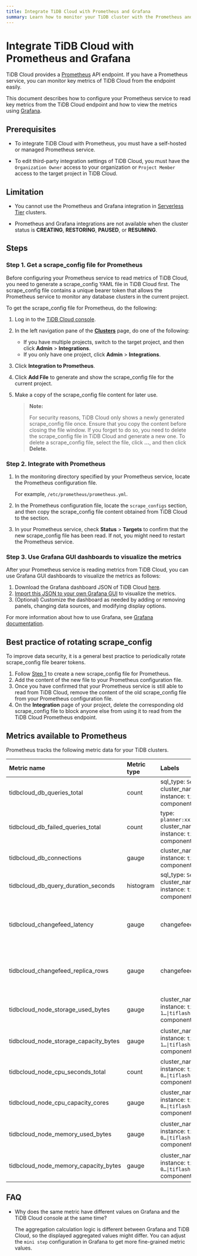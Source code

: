```yaml
---
title: Integrate TiDB Cloud with Prometheus and Grafana
summary: Learn how to monitor your TiDB cluster with the Prometheus and Grafana integration.
---
```


# Integrate TiDB Cloud with Prometheus and Grafana

TiDB Cloud provides a [Prometheus](https://prometheus.io/) API endpoint. If you have a Prometheus service, you can monitor key metrics of TiDB Cloud from the endpoint easily.

This document describes how to configure your Prometheus service to read key metrics from the TiDB Cloud endpoint and how to view the metrics using [Grafana](https://grafana.com/).

## Prerequisites

- To integrate TiDB Cloud with Prometheus, you must have a self-hosted or managed Prometheus service.

- To edit third-party integration settings of TiDB Cloud, you must have the `Organization Owner` access to your organization or `Project Member` access to the target project in TiDB Cloud.

## Limitation

- You cannot use the Prometheus and Grafana integration in [Serverless Tier](/tidb-cloud/select-cluster-tier.md#serverless-tier-beta) clusters.

- Prometheus and Grafana integrations are not available when the cluster status is **CREATING**, **RESTORING**, **PAUSED**, or **RESUMING**.

## Steps

### Step 1. Get a scrape_config file for Prometheus

Before configuring your Prometheus service to read metrics of TiDB Cloud, you need to generate a scrape_config YAML file in TiDB Cloud first. The scrape_config file contains a unique bearer token that allows the Prometheus service to monitor any database clusters in the current project.

To get the scrape_config file for Prometheus, do the following:

1. Log in to the [TiDB Cloud console](https://tidbcloud.com).
2. In the left navigation pane of the [**Clusters**](https://tidbcloud.com/console/clusters) page, do one of the following:

    - If you have multiple projects, switch to the target project, and then click **Admin** > **Integrations**.
    - If you only have one project, click **Admin** > **Integrations**.

3. Click **Integration to Prometheus**.
4. Click **Add File** to generate and show the scrape_config file for the current project.

5. Make a copy of the scrape_config file content for later use.

    > **Note:**
    >
    > For security reasons, TiDB Cloud only shows a newly generated scrape_config file once. Ensure that you copy the content before closing the file window. If you forget to do so, you need to delete the scrape_config file in TiDB Cloud and generate a new one. To delete a scrape_config file, select the file, click **...**, and then click **Delete**.

### Step 2. Integrate with Prometheus

1. In the monitoring directory specified by your Prometheus service, locate the Prometheus configuration file.

    For example, `/etc/prometheus/prometheus.yml`.

2. In the Prometheus configuration file, locate the `scrape_configs` section, and then copy the scrape_config file content obtained from TiDB Cloud to the section.

3. In your Prometheus service, check **Status** > **Targets** to confirm that the new scrape_config file has been read. If not, you might need to restart the Prometheus service.

### Step 3. Use Grafana GUI dashboards to visualize the metrics

After your Prometheus service is reading metrics from TiDB Cloud, you can use Grafana GUI dashboards to visualize the metrics as follows:

1. Download the Grafana dashboard JSON of TiDB Cloud [here](https://github.com/pingcap/docs/blob/release-6.1/tidb-cloud/monitor-prometheus-and-grafana-integration-grafana-dashboard-UI.json).
2. [Import this JSON to your own Grafana GUI](https://grafana.com/docs/grafana/v8.5/dashboards/export-import/#import-dashboard) to visualize the metrics.
3. (Optional) Customize the dashboard as needed by adding or removing panels, changing data sources, and modifying display options.

For more information about how to use Grafana, see [Grafana documentation](https://grafana.com/docs/grafana/latest/getting-started/getting-started-prometheus/).

## Best practice of rotating scrape_config

To improve data security, it is a general best practice to periodically rotate scrape_config file bearer tokens.

1. Follow [Step 1](#step-1-get-a-scrape_config-file-for-prometheus) to create a new scrape_config file for Prometheus.
2. Add the content of the new file to your Prometheus configuration file.
3. Once you have confirmed that your Prometheus service is still able to read from TiDB Cloud, remove the content of the old scrape_config file from your Prometheus configuration file.
4. On the **Integration** page of your project, delete the corresponding old scrape_config file to block anyone else from using it to read from the TiDB Cloud Prometheus endpoint.

## Metrics available to Prometheus

Prometheus tracks the following metric data for your TiDB clusters.

| Metric name |  Metric type  | Labels | Description |
|:--- |:--- |:--- |:--- |
| tidbcloud_db_queries_total| count | sql_type: `Select\|Insert\|...`<br/>cluster_name: `<cluster name>`<br/>instance: `tidb-0\|tidb-1…`<br/>component: `tidb` | The total number of statements executed |
| tidbcloud_db_failed_queries_total | count | type: `planner:xxx\|executor:2345\|...`<br/>cluster_name: `<cluster name>`<br/>instance: `tidb-0\|tidb-1…`<br/>component: `tidb` | The total number of execution errors |
| tidbcloud_db_connections | gauge | cluster_name: `<cluster name>`<br/>instance: `tidb-0\|tidb-1…`<br/>component: `tidb` | Current number of connections in your TiDB server |
| tidbcloud_db_query_duration_seconds | histogram | sql_type: `Select\|Insert\|...`<br/>cluster_name: `<cluster name>`<br/>instance: `tidb-0\|tidb-1…`<br/>component: `tidb` | The duration histogram of statements |
| tidbcloud_changefeed_latency | gauge | changefeed_id | The data replication latency between the upstream and the downstream of a changefeed |
| tidbcloud_changefeed_replica_rows | gauge | changefeed_id | The number of replicated rows that a changefeed writes to the downstream per second |
| tidbcloud_node_storage_used_bytes | gauge | cluster_name: `<cluster name>`<br/>instance: `tikv-0\|tikv-1…\|tiflash-0\|tiflash-1…`<br/>component: `tikv\|tiflash` | The disk usage bytes of TiKV/TiFlash nodes |
| tidbcloud_node_storage_capacity_bytes | gauge | cluster_name: `<cluster name>`<br/>instance: `tikv-0\|tikv-1…\|tiflash-0\|tiflash-1…`<br/>component: `tikv\|tiflash` | The disk capacity bytes of TiKV/TiFlash nodes |
| tidbcloud_node_cpu_seconds_total | count | cluster_name: `<cluster name>`<br/>instance: `tidb-0\|tidb-1…\|tikv-0…\|tiflash-0…`<br/>component: `tidb\|tikv\|tiflash` | The CPU usage of TiDB/TiKV/TiFlash nodes |
| tidbcloud_node_cpu_capacity_cores | gauge | cluster_name: `<cluster name>`<br/>instance: `tidb-0\|tidb-1…\|tikv-0…\|tiflash-0…`<br/>component: `tidb\|tikv\|tiflash` | The CPU limit cores of TiDB/TiKV/TiFlash nodes |
| tidbcloud_node_memory_used_bytes | gauge | cluster_name: `<cluster name>`<br/>instance: `tidb-0\|tidb-1…\|tikv-0…\|tiflash-0…`<br/>component: `tidb\|tikv\|tiflash` | The used memory bytes of TiDB/TiKV/TiFlash nodes |
| tidbcloud_node_memory_capacity_bytes | gauge | cluster_name: `<cluster name>`<br/>instance: `tidb-0\|tidb-1…\|tikv-0…\|tiflash-0…`<br/>component: `tidb\|tikv\|tiflash` | The memory capacity bytes of TiDB/TiKV/TiFlash nodes |

## FAQ

- Why does the same metric have different values on Grafana and the TiDB Cloud console at the same time?

    The aggregation calculation logic is different between Grafana and TiDB Cloud, so the displayed aggregated values might differ. You can adjust the `mini step` configuration in Grafana to get more fine-grained metric values.
